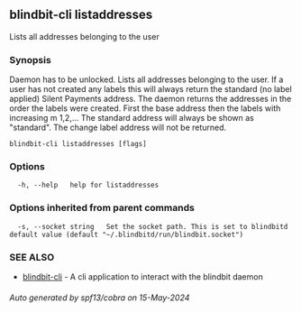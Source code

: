 ## blindbit-cli listaddresses

Lists all addresses belonging to the user

### Synopsis

Daemon has to be unlocked. Lists all addresses belonging to the user. 
If a user has not created any labels this will always 
return the standard (no label applied) Silent Payments address. 
The daemon returns the addresses in the order the labels were created. 
First the base address then the labels with increasing m 1,2,... 
The standard address will always be shown as "standard".
The change label address will not be returned.

```
blindbit-cli listaddresses [flags]
```

### Options

```
  -h, --help   help for listaddresses
```

### Options inherited from parent commands

```
  -s, --socket string   Set the socket path. This is set to blindbitd default value (default "~/.blindbitd/run/blindbit.socket")
```

### SEE ALSO

* [blindbit-cli](blindbit-cli.md)	 - A cli application to interact with the blindbit daemon

###### Auto generated by spf13/cobra on 15-May-2024
